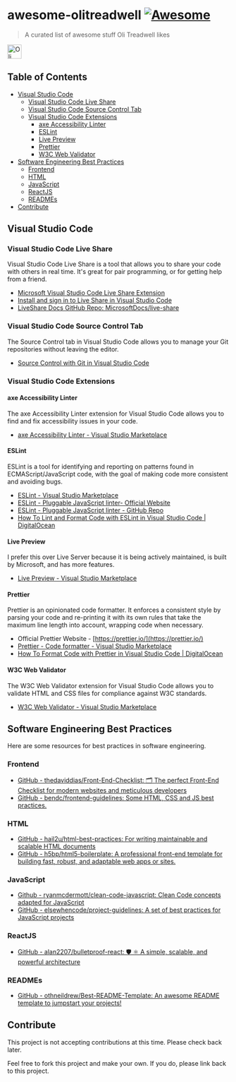 # awesome-olitreadwell [![Awesome](https://awesome.re/badge.svg)](https://awesome.re)

> A curated list of awesome stuff Oli Treadwell likes


<a target="_blank" href="https://github.com/olitreadwell?direction=desc&sort=stars&tab=stars"><img alt="Oli Treadwell's Starred Repos" style="height:2rem;" src="https://img.shields.io/badge/Oli's_⭐️_Starred_Repos-s?logo=github&labelColor=blue&color=black"></a>


## Table of Contents

- [Visual Studio Code](#visual-studio-code)
  - [Visual Studio Code Live Share](#visual-studio-code-live-share)
  - [Visual Studio Code Source Control Tab](#visual-studio-code-source-control-tab)
  - [Visual Studio Code Extensions](#visual-studio-code-extensions)
    - [axe Accessibility Linter](#axe-accessibility-linter)
    - [ESLint](#eslint)
    - [Live Preview](#live-preview)
    - [Prettier](#prettier)
    - [W3C Web Validator](#w3c-web-validator)
- [Software Engineering Best Practices](#software-engineering-best-practices)
  - [Frontend](#frontend)
  - [HTML](#html)
  - [JavaScript](#javascript)
  - [ReactJS](#reactjs)
  - [READMEs](#readmes)
- [Contribute](#contribute)

## Visual Studio Code

### Visual Studio Code Live Share

Visual Studio Code Live Share is a tool that allows you to share your code with others in real time. It's great for pair programming, or for getting help from a friend.

- [Microsoft Visual Studio Code Live Share Extension](https://marketplace.visualstudio.com/items?itemName=MS-vsliveshare.vsliveshare)
- [Install and sign in to Live Share in Visual Studio Code](https://learn.microsoft.com/en-us/visualstudio/liveshare/use/install-live-share-visual-studio-code)
- [LiveShare Docs GitHub Repo: MicrosoftDocs/live-share](https://github.com/MicrosoftDocs/live-share)

### Visual Studio Code Source Control Tab

The Source Control tab in Visual Studio Code allows you to manage your Git repositories without leaving the editor.

- [Source Control with Git in Visual Studio Code](https://code.visualstudio.com/docs/editor/versioncontrol)

### Visual Studio Code Extensions

#### axe Accessibility Linter

The axe Accessibility Linter extension for Visual Studio Code allows you to find and fix accessibility issues in your code.

- [axe Accessibility Linter - Visual Studio Marketplace](https://marketplace.visualstudio.com/items?itemName=deque-systems.vscode-axe-linter)

#### ESLint

ESLint is a tool for identifying and reporting on patterns found in ECMAScript/JavaScript code, with the goal of making code more consistent and avoiding bugs.

- [ESLint - Visual Studio Marketplace](https://marketplace.visualstudio.com/items?itemName=dbaeumer.vscode-eslint)
- [ESLint - Pluggable JavaScript linter- Official Website](https://eslint.org/)
- [ESLint - Pluggable JavaScript linter - GitHub Repo](https://github.com/eslint/eslint)
- [How To Lint and Format Code with ESLint in Visual Studio Code | DigitalOcean](https://www.digitalocean.com/community/tutorials/linting-and-formatting-with-eslint-in-vs-code)

#### Live Preview

I prefer this over Live Server because it is being actively maintained, is built by Microsoft, and has more features.

- [Live Preview - Visual Studio Marketplace](https://marketplace.visualstudio.com/items?itemName=ms-vscode.live-server)

#### Prettier

Prettier is an opinionated code formatter. It enforces a consistent style by parsing your code and re-printing it with its own rules that take the maximum line length into account, wrapping code when necessary.

- Official Prettier Website - [https://prettier.io/](https://prettier.io/)
- [Prettier - Code formatter - Visual Studio Marketplace](https://marketplace.visualstudio.com/items?itemName=esbenp.prettier-vscode)
- [How To Format Code with Prettier in Visual Studio Code | DigitalOcean](https://www.digitalocean.com/community/tutorials/how-to-format-code-with-prettier-in-visual-studio-code)

#### W3C Web Validator

The W3C Web Validator extension for Visual Studio Code allows you to validate HTML and CSS files for compliance against W3C standards.

- [W3C Web Validator - Visual Studio Marketplace](https://marketplace.visualstudio.com/items?itemName=CelianRiboulet.webvalidator)


## Software Engineering Best Practices

Here are some resources for best practices in software engineering.

### Frontend

- [GitHub - thedaviddias/Front-End-Checklist: 🗂 The perfect Front-End Checklist for modern websites and meticulous developers](https://github.com/thedaviddias/Front-End-Checklist)
- [GitHub - bendc/frontend-guidelines: Some HTML, CSS and JS best practices.](https://github.com/bendc/frontend-guidelines)

### HTML

- [GitHub - hail2u/html-best-practices: For writing maintainable and scalable HTML documents](https://github.com/hail2u/html-best-practices)
- [GitHub - h5bp/html5-boilerplate: A professional front-end template for building fast, robust, and adaptable web apps or sites.](https://github.com/h5bp/html5-boilerplate/)

### JavaScript

- [Github - ryanmcdermott/clean-code-javascript: Clean Code concepts adapted for JavaScript](https://github.com/ryanmcdermott/clean-code-javascript)
- [GitHub - elsewhencode/project-guidelines: A set of best practices for JavaScript projects](https://github.com/elsewhencode/project-guidelines)

### ReactJS

- [GitHub - alan2207/bulletproof-react: 🛡️ ⚛️ A simple, scalable, and powerful architecture](https://github.com/alan2207/bulletproof-react)

### READMEs

- [GitHub - othneildrew/Best-README-Template: An awesome README template to jumpstart your projects!](https://github.com/othneildrew/Best-README-Template)


<!-- ## Section

About this section. Optional. Keep this short and focus on the list.

- [List item](http://example.com)
- [List item](http://example.com)



## Another Section

### Subsection

- [List item](http://example.com)
- [List item](http://example.com) -->

## Contribute

This project is not accepting contributions at this time. Please check back later.

Feel free to fork this project and make your own. If you do, please link back to this project.
